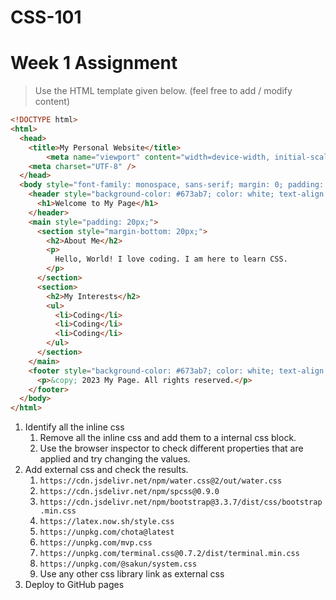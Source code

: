 # CSS-101
# Week 1 Assignment

> Use the HTML template given below. (feel free to add / modify content)
> 

```html
<!DOCTYPE html>
<html>
  <head>
    <title>My Personal Website</title>
		<meta name="viewport" content="width=device-width, initial-scale=1.0">
    <meta charset="UTF-8" />
  </head>
  <body style="font-family: monospace, sans-serif; margin: 0; padding: 0;">
    <header style="background-color: #673ab7; color: white; text-align: center; padding: 1rem;">
      <h1>Welcome to My Page</h1>
    </header>
    <main style="padding: 20px;">
      <section style="margin-bottom: 20px;">
        <h2>About Me</h2>
        <p>
          Hello, World! I love coding. I am here to learn CSS.
        </p>
      </section>
      <section>
        <h2>My Interests</h2>
        <ul>
          <li>Coding</li>
          <li>Coding</li>
          <li>Coding</li>
        </ul>
      </section>
    </main>
    <footer style="background-color: #673ab7; color: white; text-align: center; padding: 1rem; position: fixed; bottom: 0; width: 100%;">
      <p>&copy; 2023 My Page. All rights reserved.</p>
    </footer>
  </body>
</html>
```

1. Identify all the inline css
    1. Remove all the inline css and add them to a internal css block. 
    2. Use the browser inspector to check different properties that are applied and try changing the values.
2. Add external css and check the results.
    1. `https://cdn.jsdelivr.net/npm/water.css@2/out/water.css`
    2. `https://cdn.jsdelivr.net/npm/spcss@0.9.0`
    3. `https://cdn.jsdelivr.net/npm/bootstrap@3.3.7/dist/css/bootstrap.min.css`
    4. `https://latex.now.sh/style.css`
    5. `https://unpkg.com/chota@latest`
    6. `https://unpkg.com/mvp.css`
    7. `https://unpkg.com/terminal.css@0.7.2/dist/terminal.min.css`
    8. `https://unpkg.com/@sakun/system.css`
    9. Use any other css library link as external css
3. Deploy to GitHub pages
